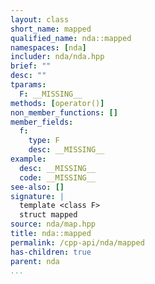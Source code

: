 ```yaml
---
layout: class
short_name: mapped
qualified_name: nda::mapped
namespaces: [nda]
includer: nda/nda.hpp
brief: ""
desc: ""
tparams:
  F: __MISSING__
methods: [operator()]
non_member_functions: []
member_fields:
  f:
    type: F
    desc: __MISSING__
example:
  desc: __MISSING__
  code: __MISSING__
see-also: []
signature: |
  template <class F>
  struct mapped
source: nda/map.hpp
title: nda::mapped
permalink: /cpp-api/nda/mapped
has-children: true
parent: nda
...
```


